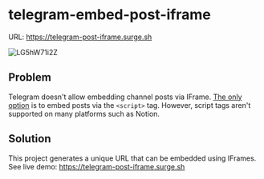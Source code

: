 # telegram-embed-post-iframe
URL: https://telegram-post-iframe.surge.sh

![LG5hW71i2Z](https://user-images.githubusercontent.com/1618344/155937065-2d0c3a23-21f4-4b02-9cb4-816e35cd4fe8.gif)

## Problem
Telegram doesn't allow embedding channel posts via IFrame. [The only option](https://core.telegram.org/widgets/post) is to embed posts via the `<script>` tag. However, script tags aren't supported on many platforms such as Notion.

## Solution
This project generates a unique URL that can be embedded using IFrames. See live demo: https://telegram-post-iframe.surge.sh
